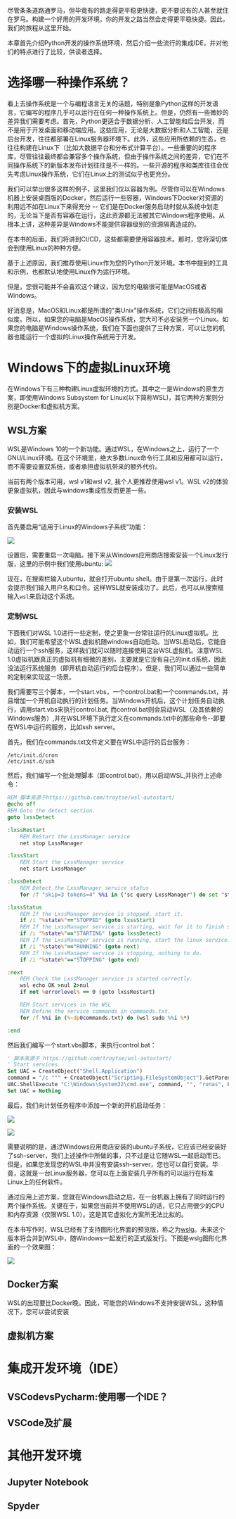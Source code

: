 尽管条条道路通罗马，但毕竟有的路走得更平稳更快捷，更不要说有的人甚至就住在罗马。构建一个好用的开发环境，你的开发之路当然会走得更平稳快捷。因此，我们的旅程从这里开始。

本章首先介绍Python开发的操作系统环境，然后介绍一些流行的集成IDE，并对他们的特点进行了比较，供读者选择。
# 选择哪一种操作系统？
看上去操作系统是一个与编程语言无关的话题，特别是象Python这样的开发语言，它编写的程序几乎可以运行在任何一种操作系统上。但是，仍然有一些微妙的差异我们需要考虑。首先，Python更适合于数据分析、人工智能和后台开发，而不是用于开发桌面和移动端应用。这些应用，无论是大数据分析和人工智能，还是后台开发，往往都部署在Linux服务器环境下。此外，这些应用所依赖的生态，也往往构建在Linux下（比如大数据平台和分布式计算平台）。一些重要的的程序库，尽管往往最终都会兼容多个操作系统，但由于操作系统之间的差异，它们在不同操作系统下的新版本发布计划往往是不一样的。一些开源的程序和类库往往会优先考虑Linux操作系统，它们在Linux上的测试似乎也更充分。

我们可以举出很多这样的例子，这里我们仅以容器为例。尽管你可以在Windows机器上安装桌面版的Docker，然后运行一些容器，Windows下Docker对资源的利用远不如在Linux下来得充分 -- 它们是在Docker服务启动时就从系统中划走的，无论当下是否有容器在运行，这此资源都无法被其它Windows程序使用。从根本上讲，这种差异是Windows不能提供容器级别的资源隔离造成的。

在本书的后面，我们将讲到CI/CD，这些都需要使用容器技术。那时，您将深切体会到使用Linux的种种方便。

基于上述原因，我们推荐使用Linux作为您的Python开发环境。本书中提到的工具和示例，也都默认地使用Linux作为运行环境。

但是，您很可能并不会喜欢这个建议，因为您的电脑很可能是MacOS或者Windows。

好消息是，MacOS和Linux都是所谓的"类Unix"操作系统，它们之间有极高的相似度。所以，如果您的电脑是MacOS操作系统，您大可不必安装另一个Linux。如果您的电脑是Windows操作系统，我们在下面也提供了三种方案，可以让您的机器也能运行一个虚拟的Linux操作系统用于开发。

# Windows下的虚拟Linux环境
在Windows下有三种构建Linux虚拟环境的方式。其中之一是Windows的原生方案，即使用Windows Subsystem for Linux(以下简称WSL)，其它两种方案则分别是Docker和虚拟机方案。
## WSL方案
WSL是Windows 10的一个新功能。通过WSL，在Windows之上，运行了一个GNU/Linux环境。在这个环境里，绝大多数Linux命令行工具和应用都可以运行，而不需要设置双系统，或者承担虚拟机带来的额外代价。

当前有两个版本可用，wsl v1和wsl v2, 我个人更推荐使用wsl v1。WSL v2的体验更象虚拟机，因此与windows集成性反而更差一些。

### 安装WSL
首先要启用“适用于Linux的Windows子系统”功能：

![](http://images.jieyu.ai/images/2020-05/20200503185200[1].png)

设置后，需要重启一次电脑。接下来从Windows应用商店搜索安装一个Linux发行版，这里的示例中我们使用ubuntu:
![](http://images.jieyu.ai/images/2020-05/20200503191417[1].png)


现在，在搜索栏输入ubuntu，就会打开ubuntu shell。由于是第一次运行，此时会提示我们输入用户名和口令。这样WSL就安装成功了。此后，也可以从搜索框输入`wsl`来启动这个系统。

### 定制WSL
下面我们对WSL 1.0进行一些定制，使之更象一台常驻运行的Linux虚拟机。比如，我们可能希望这个WSL虚拟机随windows自动启动。当WSL启动后，它能自动运行一个ssh服务，这样我们就可以随时连接使用这台WSL虚拟机。注意WSL 1.0虚拟机跟真正的虚拟机有细微的差别，主要就是它没有自己的init.d系统，因此没法运行系统服务（即开机自动运行的后台程序）。但是，我们可以通过一些简单的定制来实现这一场景。

我们需要写三个脚本，一个start.vbs，一个control.bat和一个commands.txt，并且增加一个开机自动执行的计划任务。当Windows开机后，这个计划任务自动执行，调用start.vbs来执行control.bat, 而control.bat则会启动WSL（及其依赖的Windows服务）,并在WSL环境下执行定义在commands.txt中的那些命令--即要在WSL中运行的服务，比如ssh server。

首先，我们在commands.txt文件定义要在WSL中运行的后台服务：
```text
/etc/init.d/cron
/etc/init.d/ssh
```
然后，我们编写一个批处理脚本（即control.bat)，用以启动WSL,并执行上述命令：
```bat
REM 脚本来源于https://github.com/troytse/wsl-autostart/
@echo off
REM Goto the detect section.
goto lxssDetect

:lxssRestart
    REM ReStart the LxssManager service
    net stop LxssManager

:lxssStart
    REM Start the LxssManager service
    net start LxssManager

:lxssDetect
    REM Detect the LxssManager service status
    for /f "skip=3 tokens=4" %%i in ('sc query LxssManager') do set "state=%%i" &goto lxssStatus

:lxssStatus
    REM If the LxssManager service is stopped, start it.
    if /i "%state%"=="STOPPED" (goto lxssStart)
    REM If the LxssManager service is starting, wait for it to finish start.
    if /i "%state%"=="STARTING" (goto lxssDetect)
    REM If the LxssManager service is running, start the linux service.
    if /i "%state%"=="RUNNING" (goto next)
    REM If the LxssManager service is stopping, nothing to do.
    if /i "%state%"=="STOPPING" (goto end)

:next
    REM Check the LxssManager service is started correctly.
    wsl echo OK >nul 2>nul
    if not %errorlevel% == 0 (goto lxssRestart)

    REM Start services in the WSL
    REM Define the service commands in commands.txt.
    for /f %%i in (%~dp0commands.txt) do (wsl sudo %%i %*)

:end
```
然后我们编写一个start.vbs脚本，来执行control.bat：
``` vb
' 脚本来源于 https://github.com/troytse/wsl-autostart/
' Start services
Set UAC = CreateObject("Shell.Application")
command = "/c """ + CreateObject("Scripting.FileSystemObject").GetParentFolderName(WScript.ScriptFullName) + "\control.bat"" start"
UAC.ShellExecute "C:\Windows\System32\cmd.exe", command, "", "runas", 0
Set UAC = Nothing
```

最后，我们向计划任务程序中添加一个新的开机启动任务：

![](http://images.jieyu.ai/images/202106/20210616215338.png)

![](http://images.jieyu.ai/images/202106/20210616215237.png)

需要说明的是，通过Windows应用商店安装的ubuntu子系统，它应该已经安装好了ssh-server，我们上述操作中所做的事，只不过是让它随WSL一起启动而已。但是，如果您发现您的WSL中并没有安装ssh-server，您也可以自行安装。毕竟，这就是一台Linux服务器，您可以在上面安装几乎所有的可以运行在标准Linux上的任何软件。

通过应用上述方案，您就在Windows启动之后，在一台机器上拥有了同时运行的两个操作系统。关键在于，如果您当前并不使用WSL的话，它只占用很少的CPU和内存资源（仅限WSL 1.0）。这是其它虚拟化方案所无法比拟的。

在本书写作时，WSL已经有了支持图形化界面的预览版，称之为[wslg](https://github.com/microsoft/wslg)。未来这个版本将合并到WSL中，随Windows一起发行的正式版发行。下图是wslg图形化界面的一个效果图：

![](http://images.jieyu.ai/images/202108WSLg_IntegratedDesktop.png)


## Docker方案
WSL的出现要比Docker晚。因此，可能您的Windows不支持安装WSL，这种情况下，您可以尝试安装
## 虚拟机方案
# 集成开发环境（IDE）
## VSCodevsPycharm:使用哪一个IDE？
## VSCode及扩展
# 其他开发环境
## Jupyter Notebook
## Spyder
